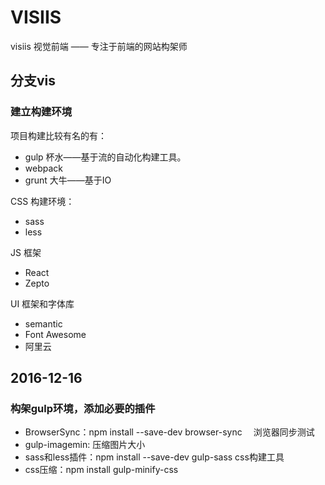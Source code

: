 # VISIIS
visiis 视觉前端 —— 专注于前端的网站构架师

## 分支vis

### 建立构建环境

项目构建比较有名的有：

* gulp 杯水——基于流的自动化构建工具。
* webpack  
* grunt 大牛——基于IO

CSS 构建环境：

* sass
* less 

JS 框架

* React
* Zepto

UI 框架和字体库

* semantic
* Font Awesome 
* 阿里云

## 2016-12-16


### 构架gulp环境，添加必要的插件

* BrowserSync：npm install --save-dev browser-sync 　浏览器同步测试
* gulp-imagemin: 压缩图片大小
* sass和less插件：npm install --save-dev gulp-sass css构建工具
* css压缩：npm install gulp-minify-css